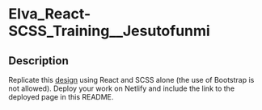 # Elva_React-SCSS_Training__Jesutofunmi

## Description
Replicate this [design](https://www.frontendmentor.io/challenges/easybank-landing-page-WaUhkoDN) using React and SCSS alone (the use of Bootstrap is not allowed). Deploy your work on Netlify and include the link to the deployed page in this README.
